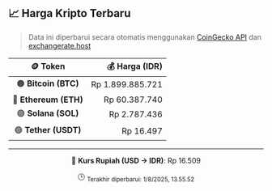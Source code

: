 

<!-- HARGA_KRIPTO -->
## 📈 Harga Kripto Terbaru

> Data ini diperbarui secara otomatis menggunakan [CoinGecko API](https://www.coingecko.com/) dan [exchangerate.host](https://exchangerate.host/)

<div align="center">

| 🪙 Token | 💰 Harga (IDR) |
|:------:|---------------:|
| 🟠 **Bitcoin (BTC)**   | Rp 1.899.885.721 |
| 🔵 **Ethereum (ETH)**  | Rp 60.387.740 |
| 🟣 **Solana (SOL)**    | Rp 2.787.436 |
| 🟢 **Tether (USDT)**   | Rp 16.497 |

---

💱 **Kurs Rupiah (USD → IDR)**: Rp 16.509

🕒 <sub>Terakhir diperbarui: 1/8/2025, 13.55.52</sub>

</div>
<!-- /HARGA_KRIPTO -->